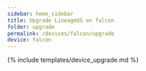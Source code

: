 ```yaml
---
sidebar: home_sidebar
title: Upgrade LineageOS on falcon
folder: upgrade
permalink: /devices/falcon/upgrade
device: falcon
---
```

{% include templates/device_upgrade.md %}
